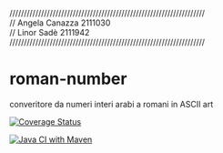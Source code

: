 ////////////////////////////////////////////////////////////////////  
// Angela Canazza 2111030  
// Linor Sadè 2111942  
////////////////////////////////////////////////////////////////////  
# roman-number
converitore da numeri interi arabi a romani in ASCII art    

[![Coverage Status](https://coveralls.io/repos/github/CNangela/roman-number/badge.svg?branch=develop)](https://coveralls.io/github/CNangela/roman-number?branch=develop)  
  
[![Java CI with Maven](https://github.com/CNangela/roman-number/actions/workflows/build.yml/badge.svg?branch=develop)](https://github.com/CNangela/roman-number/actions/workflows/build.yml)
